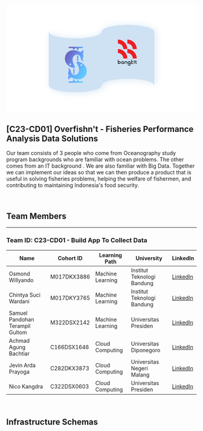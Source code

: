 ![FISHKUXBANGKIT2023](https://raw.githubusercontent.com/overfishnt/.github/main/profile/profile.png)
<br>
## [C23-CD01] Overfishn't - Fisheries Performance Analysis Data Solutions
Our team consists of 3 people who come from Oceanography study program backgrounds who are familiar with ocean problems. The other comes from an IT background . We are also familiar with Big Data. Together we can implement our ideas so that we can then produce a product that is useful in solving fisheries problems, helping the welfare of fishermen, and contributing to maintaining Indonesia's food security.

<br>



## Team Members
---
### Team ID: C23-CD01 - Build App To Collect Data
| Name                            | Cohort ID          | Learning Path    | University                 | LinkedIn                                                                |
| ------------------------------- | ------------------ | ---------------- | -------------------------- | ----------------------------------------------------------------------- |
| Osmond Willyando                | M017DKX3886        | Machine Learning | Institut Teknologi Bandung | [LinkedIn](https://www.linkedin.com/in/osmond-willyando/)               |
| Chintya Suci Wardani            | M017DKY3765        | Machine Learning | Institut Teknologi Bandung | [LinkedIn](https://www.linkedin.com/in/chintya-suci-wardani-933004194/) |
| Samuel Pandohan Terampil Gultom | M322DSX2142        | Machine Learning | Universitas Presiden       | [LinkedIn](https://www.linkedin.com/in/pandohansamuel19/)               |
| Achmad Agung Bachtiar           | C166DSX1646        | Cloud Computing  | Universitas Diponegoro     | [LinkedIn](https://www.linkedin.com/in/achmaadagung/)                   |
| Jevin Arda Prayoga              | C282DKX3873        | Cloud Computing  | Universitas Negeri Malang  | [LinkedIn](https://www.linkedin.com/in/jevinarda/)                      |
| Nico Kangdra                    | C322DSX0603        | Cloud Computing  | Universitas Presiden       | [LinkedIn](https://www.linkedin.com/in/nico-kangdra-10378326a/)         |
<br>

## Infrastructure Schemas
